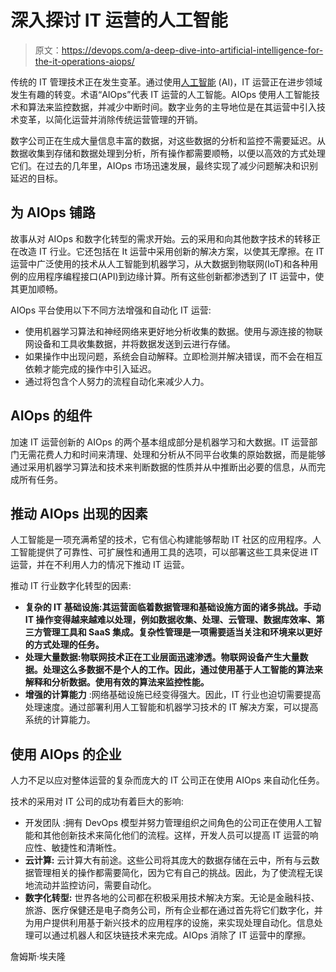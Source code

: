 # 深入探讨 IT 运营的人工智能

> 原文：<https://devops.com/a-deep-dive-into-artificial-intelligence-for-the-it-operations-aiops/>

传统的 IT 管理技术正在发生变革。通过使用[人工智能](https://devops.com/three-keys-to-successful-ai-adoption/) (AI)，IT 运营正在进步领域发生有趣的转变。术语“AIOps”代表 IT 运营的人工智能。AIOps 使用人工智能技术和算法来监控数据，并减少中断时间。数字业务的主导地位是在其运营中引入技术变革，以简化运营并消除传统运营管理的开销。

数字公司正在生成大量信息丰富的数据，对这些数据的分析和监控不需要延迟。从数据收集到存储和数据处理到分析，所有操作都需要顺畅，以便以高效的方式处理它们。在过去的几年里，AIOps 市场迅速发展，最终实现了减少问题解决和识别延迟的目标。

## **为 AIOps 铺路**

故事从对 AIOps 和数字化转型的需求开始。云的采用和向其他数字技术的转移正在改造 IT 行业。它还包括在 It 运营中采用创新的解决方案，以使其无摩擦。在 IT 运营中广泛使用的技术从人工智能到机器学习，从大数据到物联网(IoT)和各种用例的应用程序编程接口(API)到边缘计算。所有这些创新都渗透到了 IT 运营中，使其更加顺畅。

AIOps 平台使用以下不同方法增强和自动化 IT 运营:

*   使用机器学习算法和神经网络来更好地分析收集的数据。使用与源连接的物联网设备和工具收集数据，并将数据发送到云进行存储。
*   如果操作中出现问题，系统会自动解释。立即检测并解决错误，而不会在相互依赖才能完成的操作中引入延迟。
*   通过将包含个人努力的流程自动化来减少人力。

## **AIOps 的组件**

加速 IT 运营创新的 AIOps 的两个基本组成部分是机器学习和大数据。IT 运营部门无需花费人力和时间来清理、处理和分析从不同平台收集的原始数据，而是能够通过采用机器学习算法和技术来判断数据的性质并从中推断出必要的信息，从而完成所有任务。

## **推动 AIOps 出现的因素**

人工智能是一项充满希望的技术，它有信心构建能够帮助 IT 社区的应用程序。人工智能提供了可靠性、可扩展性和通用工具的选项，可以部署这些工具来促进 IT 运营，并在不利用人力的情况下推动 IT 运营。

推动 IT 行业数字化转型的因素:

*   **复杂的 IT 基础设施:其运营面临着数据管理和基础设施方面的诸多挑战。手动 IT 操作变得越来越难以处理，例如数据收集、处理、云管理、数据库效率、第三方管理工具和 SaaS 集成。复杂性管理是一项需要适当关注和环境来以更好的方式处理的任务。**
*   **处理大量数据:物联网技术正在工业层面迅速渗透。物联网设备产生大量数据。处理这么多数据不是个人的工作。因此，通过使用基于人工智能的算法来解释和分析数据。使用有效的算法来监控性能。**
*   **增强的计算能力** :网络基础设施已经变得强大。因此，IT 行业也迫切需要提高处理速度。通过部署利用人工智能和机器学习技术的 IT 解决方案，可以提高系统的计算能力。

## **使用 AIOps 的企业**

人力不足以应对整体运营的复杂而庞大的 IT 公司正在使用 AIOps 来自动化任务。

技术的采用对 IT 公司的成功有着巨大的影响:

*   开发团队 :拥有 DevOps 模型并努力管理组织之间角色的公司正在使用人工智能和其他创新技术来简化他们的流程。这样，开发人员可以提高 IT 运营的响应性、敏捷性和清晰性。
*   **云计算:** 云计算大有前途。这些公司将其庞大的数据存储在云中，所有与云数据管理相关的操作都需要简化，因为它有自己的挑战。因此，为了使流程无误地流动并监控访问，需要自动化。
*   **数字化转型:** 世界各地的公司都在积极采用技术解决方案。无论是金融科技、旅游、医疗保健还是电子商务公司，所有企业都在通过首先将它们数字化，并为用户提供利用基于新兴技术的应用程序的设施，来实现处理自动化。信息处理可以通过机器人和区块链技术来完成。AIOps 消除了 IT 运营中的摩擦。

詹姆斯·埃夫隆